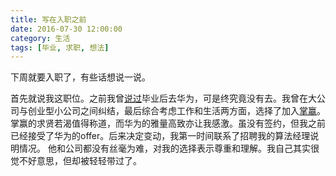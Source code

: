 ```yaml
---
title: 写在入职之前
date: 2016-07-30 12:00:00
category: 生活
tags: [毕业, 求职, 想法]
---
```


下周就要入职了，有些话想说一说。

<!--more-->

首先就说我这职位。之前我曾[说过](/posts/)毕业后去华为，可是终究竟没有去。我曾在大公司与创业型小公司之间纠结，最后综合考虑工作和生活两方面，选择了加入[掌赢]()。
掌赢的求贤若渴值得称道，而华为的雅量高致亦让我感激。虽没有签约，但我之前已经接受了华为的offer。后来决定变动，我第一时间联系了招聘我的算法经理说明情况。
他和公司都没有丝毫为难，对我的选择表示尊重和理解。我自己其实很觉不好意思，但却被轻轻带过了。
